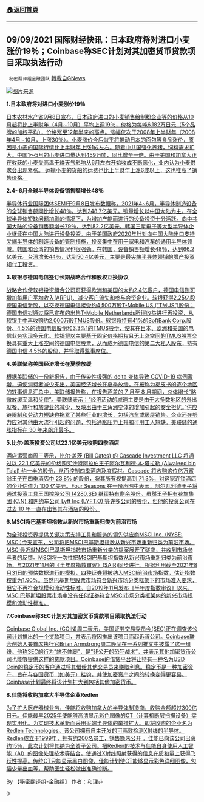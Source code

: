 ###  [:house:返回首頁](https://github.com/ourhimalayas/txt)
---


## 09/09/2021 国际财经快讯：日本政府将对进口小麦涨价19％；Coinbase称SEC计划对其加密货币贷款项目采取执法行动
` 秘密翻译组金融团队` [轉載自GNews](https://gnews.org/zh-hans/1521709/)

![](https://assets.gnews.org/wp-content/uploads/2021/09/20210909-1-scaled.jpg)[图片来源](https://www.pexels.com/zh-cn/photo/4916237/)


**1.日本政府将对进口小麦涨价19％**

[日本农林水产省9月8日宣布，日本政府进口的小麦销售给制粉企业等的价格从10月起将比上半财年（4月∼10月）平均上调19％，价格为每吨6.182万日元（5个品牌的加权平均），价格涨至12年半来的高点。涨幅仅次于2008年上半财年（2008年4月∼10月，上涨30％）。小麦涨价今后似乎将推动日本的面包等食品涨价，原因是小麦的国际行情比上半财年上涨1成左右。随着中共国强化养猪，饲料需求扩大。中国1～5月的小麦进口量达到459万吨，同比增至一倍。由于美国和加拿大正在收获的小麦受高温干燥天气影响从6月左右开始收成不断恶化，业内认为小麦供求会出现紧张。 运输小麦的货船的运费也比上半财年上涨6成以上，这也推高了销售价格。](http://cn.nikkei.com/politicsaeconomy/commodity/46011-2021-09-09-11-04-17.html)

**2.4~6月全球半导体设备销售额增长48％**

[半导体行业国际团体SEMI于9月8日发布数据称，2021年4~6月，半导体制造设备的全球销售额同比增长48％，达到248.7亿美元。销量增长以中国大陆为主。在全球半导体短缺问题加剧的情况下，为增加产能而进行的设备投资十分活跃。向中共国大陆的设备销售额增长79％，达到82.2亿美元。韩国三星电子等大型半导体企业继续在中国大陆进行设备投资。由于美国政府2020年针对向中国大陆出口支持尖端半导体的制造设备的管制措施，投资集中在用于家电和汽车的通用半导体领域。韩国和台湾的销售情况也很强劲。在韩国，设备销售额增长48％，达到66.2亿美元。台湾增长44％，达到50.4亿美元，主要是最尖端半导体领域的增产投资和代工投资。](http://cn.nikkei.com/industry/itelectric-appliance/46010-2021-09-09-10-47-07.html)

**3.软银与德国电信签订长期战略合作和股权互换协议**

[战略合作使软银投资组合公司可获得欧洲和美国的大约2.4亿客户，德国电信则可增加每用户平均收入(ARPU)、减少客户流失和参与合资企业。软银获得2.25亿股德国电信新股，以交换德国电信接受约4,500万股T-Mobile US (“TMUS”)股份；德国电信拟通过将已宣布的出售T-Mobile Netherlands所得收益进行再投资，从软银手中再收购约2,000万股TMUS股份。软银将持有41%的SoftBank Corp.股份、4.5%的德国电信股份和3.3%1的TMUS股份，使其在日本、欧洲和美国的电信业务实现多元化。软银将以主要基于固定价格期权且无上涨空间的TMUS股票交换具有重大上涨空间的德国电信股票，从而成为德国电信的第二大私人股东，持有德国电信 4.5%的股份，并将取得监事席位。](http://www.businesswirechina.com/zh/news/47948.html)

**4.美联储称美国经济增长在夏季放缓**

[根据美联储的一份新报告，由于传染性极强的 delta 变体导致 COVID-19 病例激增，迫使消费者减少支出，美国经济增长在夏季放缓。在被称为褐皮书的逐个地区的轶事信息汇总中，美联储报告称，在报告涵盖的 7 月至 8 月期间，总体增长“略微放缓至温和步伐”。美联储表示：“经济活动的减速主要是由于大多数地区的外出就餐、旅行和旅游业的减少，反映出由于三角洲变体的增加引起的安全担忧。”供应链限制和劳动力短缺也拖累了某些行业的增长，包括汽车或房屋销售。企业还在努力应对其他由大流行引起的问题，包括通胀压力上升和可用工人短缺。美联储的通胀指标在 30 年来飙升最多。](https://www.foxbusiness.com/economy/us-economic-growth-delta-variant-federal-reserve-beige-book)

**5.比尔·盖茨投资公司以22.1亿美元收购四季酒店**

[酒店运营商周三表示，比尔·盖茨 (Bill Gates) 的 Cascade Investment LLC 将通过以 22.1 亿美元的价格购买沙特阿拉伯王子阿尔瓦利德·本·塔拉勒 (Alwaleed bin Talal) 约一半的股份，从而控制四季酒店及度假村。Cascade 将收购这位亿万富翁王子在四季酒店中 23.8% 的股份，将其所有权提高到 71.3%，对这家连锁酒店的企业估值为 100 亿美元。Four Seasons 在一份声明中表示，阿尔瓦利德王子将通过投资工具王国控股公司 (4280.SE) 继续持有剩余股份。虽然王子拥有花旗集团 (C.N) 和网约车公司 Lyft Inc (LYFT.O) 等许多公司的股份，但他的投资公司在过去 10 年一直在出售其在酒店的股份。](https://www.foxbusiness.com/markets/bill-gates-investment-firm-four-seasons-deal)

**6.MSCI将巴基斯坦指数从新兴市场重新归类为前沿市场**

[为全球投资界提供关键决策支持工具和服务的领先供应商MSCI Inc. (NYSE: MSCI)今天宣布，公司将把MSCI巴基斯坦指数从新兴市场重新归类为前沿市场。MSCI最近就MSCI巴基斯坦指数市场重新分类的提案展开了磋商，并收到市场参与者的反馈。MSCI将一次性把MSCI巴基斯坦指数从新兴市场重新归类为前沿市场，与2021年11月的《半年度指数审议》(SAIR)同步进行。根据利用截至2021年8月31日的预估数据进行的模拟，四种证券将被纳入MSCI前沿市场指数，估计指数权重为1.90%。虽然巴基斯坦股票市场符合新兴市场分类框架下的市场准入要求，但它不再符合规模和流动性标准。自2019年11月发布《半年度指数审议》以来，MSCI巴基斯坦股票市场中没有任何证券符合MSCI市场分类框架内的新兴市场规模和流动性标准。](http://www.businesswirechina.com/zh/news/47953.html)

**7.Coinbase称SEC计划对其加密货币贷款项目采取执法行动**

[Coinbase Global Inc. (COIN)周二表示，美国证券交易委员会(SEC)正在调查该公司计划推出的一个贷款项目，并表示将因推出该项目而起诉该公司。Coinbase联合创始人兼首席执行官Brian Armstrong周二晚间在一系列推文中披露了这一纠纷。他称SEC的行为“站不住脚”，是“非公开的恐吓战术”，并表示其他加密货币公司也能够提供这样的贷款项目。Coinbase的借贷平台将让持有一种名为USD Coin的稳定币的客户通过将其借给其他交易员来赚取利息。稳定币是一种加密资产，旨在与各国货币（如美元）挂钩，并使加密资产之间的转换变得更容易。Coinbase计划最终将该计划扩大到包括其他加密货币。](https://cn.wsj.com/articles/coinbase%E6%94%B6%E5%88%B0sec%E5%B0%B1%E5%85%B6lend%E9%A1%B9%E7%9B%AE%E7%9A%84%E2%80%9C%E5%A8%81%E5%B0%94%E6%96%AF%E9%80%9A%E7%9F%A5%E2%80%9D-11631104037)

**8.佳能将收购加拿大半导体企业Redlen**

[为了扩大医疗器械业务，佳能将收购加拿大的半导体制造商，收购金额超过300亿日元。佳能最早2025年使能够高清显示彩色图像的CT（计算机断层扫描设备）实现实用化。为实现技术革新而采用尖端半导体的举措扩大。即将收购的企业名为Redlen Technologies。该公司拥有自主开发的可高效检测X射线的半导体。Redlen成立于1999年，拥有约200名员工，销售额未公开 。佳能已向该公司出资约15％，此次计划将其纳为全资子公司。把Redlen的技术与佳能自身使用人工智能（AI）的图像处理技术等结合，使通过X射线照射获得的信息在质和量上获得飞跃性提高。传统CT只能显示黑白图像，佳能计划使CT能够显示彩色详细图像，包括少量出血等，帮助医生轻松做出准确诊断。](http://cn.nikkei.com/industry/itelectric-appliance/46004-2021-09-09-08-57-32.html)

By 【秘密翻译组-金融组】
作者：和理非

0
